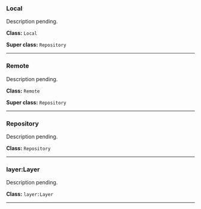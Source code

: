

### Local

<p class="tdb-f">Description pending.</p>

**Class:** `Local`

**Super class:** `Repository`

---

### Remote

<p class="tdb-f">Description pending.</p>

**Class:** `Remote`

**Super class:** `Repository`

---

### Repository

<p class="tdb-f">Description pending.</p>

**Class:** `Repository`

---

### layer:Layer

<p class="tdb-f">Description pending.</p>

**Class:** `layer:Layer`

---